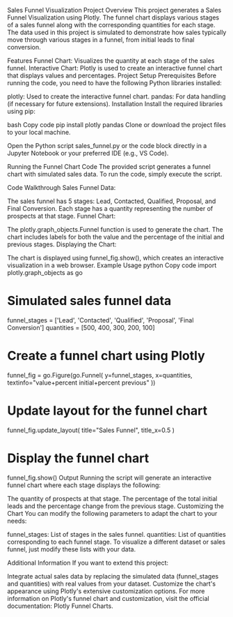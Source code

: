 Sales Funnel Visualization
Project Overview
This project generates a Sales Funnel Visualization using Plotly. The funnel chart displays various stages of a sales funnel along with the corresponding quantities for each stage. The data used in this project is simulated to demonstrate how sales typically move through various stages in a funnel, from initial leads to final conversion.

Features
Funnel Chart: Visualizes the quantity at each stage of the sales funnel.
Interactive Chart: Plotly is used to create an interactive funnel chart that displays values and percentages.
Project Setup
Prerequisites
Before running the code, you need to have the following Python libraries installed:

plotly: Used to create the interactive funnel chart.
pandas: For data handling (if necessary for future extensions).
Installation
Install the required libraries using pip:

bash
Copy code
pip install plotly pandas
Clone or download the project files to your local machine.

Open the Python script sales_funnel.py or the code block directly in a Jupyter Notebook or your preferred IDE (e.g., VS Code).

Running the Funnel Chart Code
The provided script generates a funnel chart with simulated sales data. To run the code, simply execute the script.

Code Walkthrough
Sales Funnel Data:

The sales funnel has 5 stages: Lead, Contacted, Qualified, Proposal, and Final Conversion.
Each stage has a quantity representing the number of prospects at that stage.
Funnel Chart:

The plotly.graph_objects.Funnel function is used to generate the chart.
The chart includes labels for both the value and the percentage of the initial and previous stages.
Displaying the Chart:

The chart is displayed using funnel_fig.show(), which creates an interactive visualization in a web browser.
Example Usage
python
Copy code
import plotly.graph_objects as go

# Simulated sales funnel data
funnel_stages = ['Lead', 'Contacted', 'Qualified', 'Proposal', 'Final Conversion']
quantities = [500, 400, 300, 200, 100]

# Create a funnel chart using Plotly
funnel_fig = go.Figure(go.Funnel(
    y=funnel_stages,
    x=quantities,
    textinfo="value+percent initial+percent previous"
))

# Update layout for the funnel chart
funnel_fig.update_layout(
    title="Sales Funnel",
    title_x=0.5
)

# Display the funnel chart
funnel_fig.show()
Output
Running the script will generate an interactive funnel chart where each stage displays the following:

The quantity of prospects at that stage.
The percentage of the total initial leads and the percentage change from the previous stage.
Customizing the Chart
You can modify the following parameters to adapt the chart to your needs:

funnel_stages: List of stages in the sales funnel.
quantities: List of quantities corresponding to each funnel stage.
To visualize a different dataset or sales funnel, just modify these lists with your data.

Additional Information
If you want to extend this project:

Integrate actual sales data by replacing the simulated data (funnel_stages and quantities) with real values from your dataset.
Customize the chart's appearance using Plotly's extensive customization options.
For more information on Plotly's funnel chart and customization, visit the official documentation: Plotly Funnel Charts.
